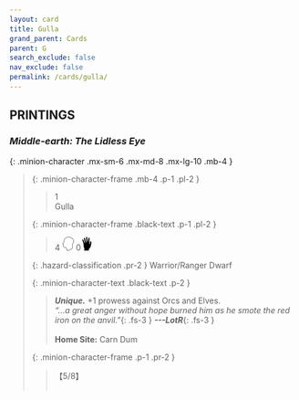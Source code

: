 ```yaml
---
layout: card
title: Gulla
grand_parent: Cards
parent: G
search_exclude: false
nav_exclude: false
permalink: /cards/gulla/
---
```


## PRINTINGS


### _Middle-earth: The Lidless Eye_

{: .minion-character .mx-sm-6 .mx-md-8 .mx-lg-10 .mb-4 }
> {: .minion-character-frame .mb-4 .p-1 .pl-2 }
> > <div class="hazard-mp">1</div>
> > <div class="card-name">Gulla</div>
>
> {: .minion-character-frame .black-text .p-1 .pl-2 }
> > 4 ![](/assets/images/mind.svg) 0![](/assets/images/di.svg)
>
> {: .hazard-classification .pr-2 }
> Warrior/Ranger Dwarf
>
> {: .minion-character-text .black-text .p-2 }
> > _**Unique.**_ +1 prowess against Orcs and Elves. <br>_“...a great anger without hope burned him as he smote the red iron on the anvil."_{: .fs-3 } ***---&#65279;LotR***{: .fs-3 }  <br><br>**Home Site:** Carn Dum 
>
> {: .minion-character-frame .p-1 .pr-2 }
> > <div class="card-shield">【5/8】</div>
> > <div class="card-corruption-white">&nbsp;</div>
